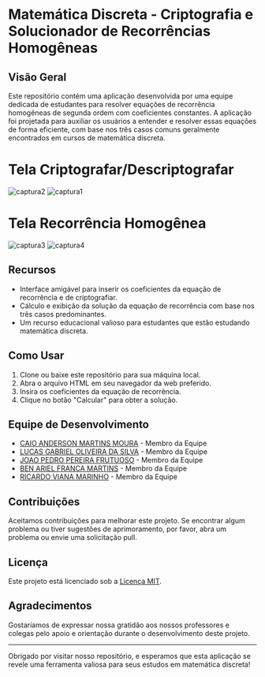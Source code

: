 
# Matemática Discreta - Criptografia e Solucionador de Recorrências Homogêneas

## Visão Geral

Este repositório contém uma aplicação desenvolvida por uma equipe dedicada de estudantes para resolver equações de recorrência homogêneas de segunda ordem com coeficientes constantes. A aplicação foi projetada para auxiliar os usuários a entender e resolver essas equações de forma eficiente, com base nos três casos comuns geralmente encontrados em cursos de matemática discreta.


# Tela Criptografar/Descriptografar
![captura2](https://github.com/CaioAndersonMM/CriptoRec-DiscreteMath/assets/42953923/8095c5d6-1c4c-428d-a375-883c586197b3)
![captura1](https://github.com/CaioAndersonMM/CriptoRec-DiscreteMath/assets/42953923/88f65c1e-1453-4dd2-9984-d8e4e1c0ac07)

# Tela Recorrência Homogênea
![captura3](https://github.com/CaioAndersonMM/CriptoRec-DiscreteMath/assets/42953923/f2454e90-987d-45f4-ac3c-68eed079ac59)
![captura4](https://github.com/CaioAndersonMM/CriptoRec-DiscreteMath/assets/42953923/f06adcc0-f08c-4c0c-a0c7-7e02d8295cb0)


## Recursos

- Interface amigável para inserir os coeficientes da equação de recorrência e de criptografiar.
- Cálculo e exibição da solução da equação de recorrência com base nos três casos predominantes.
- Um recurso educacional valioso para estudantes que estão estudando matemática discreta.

## Como Usar

1. Clone ou baixe este repositório para sua máquina local.
2. Abra o arquivo HTML em seu navegador da web preferido.
3. Insira os coeficientes da equação de recorrência.
4. Clique no botão "Calcular" para obter a solução.

## Equipe de Desenvolvimento

- [CAIO ANDERSON MARTINS MOURA](https://github.com/CaioAndersonMM) - Membro da Equipe
- [LUCAS GABRIEL OLIVEIRA DA SILVA](https://github.com/lucas037) - Membro da Equipe
- [JOAO PEDRO PEREIRA FRUTUOSO](#) - Membro da Equipe
- [BEN ARIEL FRANCA MARTINS](https://github.com/BenAriel) - Membro da Equipe
- [RICARDO VIANA MARINHO](#) - Membro da Equipe

## Contribuições

Aceitamos contribuições para melhorar este projeto. Se encontrar algum problema ou tiver sugestões de aprimoramento, por favor, abra um problema ou envie uma solicitação pull.

## Licença

Este projeto está licenciado sob a [Licença MIT](LICENSE).

## Agradecimentos

Gostaríamos de expressar nossa gratidão aos nossos professores e colegas pelo apoio e orientação durante o desenvolvimento deste projeto.

---

Obrigado por visitar nosso repositório, e esperamos que esta aplicação se revele uma ferramenta valiosa para seus estudos em matemática discreta!

